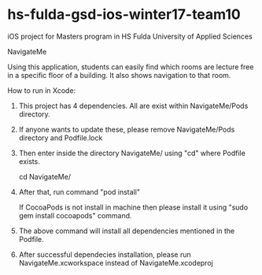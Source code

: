 # hs-fulda-gsd-ios-winter17-team10
iOS project for Masters program in HS Fulda University of Applied Sciences

NavigateMe

Using this application, students can easily find which rooms are lecture free in a specific floor of a building. It also shows navigation to that room.

How to run in Xcode:

1. This project has 4 dependencies. All are exist within NavigateMe/Pods directory.

2. If anyone wants to update these, please remove NavigateMe/Pods directory and Podfile.lock

3. Then enter inside the directory NavigateMe/ using "cd" where Podfile exists. 
  
    cd NavigateMe/
    
4. After that, run command "pod install" 
  
    If CocoaPods is not install in machine then please install it using "sudo gem install cocoapods" command.

5. The above command will install all dependencies mentioned in the Podfile.

6. After successful dependecies installation, please run NavigateMe.xcworkspace instead of NavigateMe.xcodeproj
